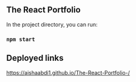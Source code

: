 ## The React Portfolio

In the project directory, you can run:

### `npm start`

## Deployed links

https://aishaabdi1.github.io/The-React-Portfolio-/